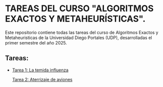 <h1> TAREAS DEL CURSO "ALGORITMOS EXACTOS Y METAHEURÍSTICAS". </h1>

<p> 
  Este repositorio contiene todas las tareas del curso de Algoritmos Exactos y Metaheuristicas de la Universidad Diego Portales (UDP), desarrolladas el primer semestre del año 2025.
</p>

<div>
  <h2>
    Tareas:
  </h2>

  <ul>
    <li>
      <a href="https://github.com/Pipeemendez/Tareas-Algoritmos-Exactos-y-Metaheuristicas-2025-1/tree/main/Tarea%201"> <p> Tarea 1: La temida influenza</p> </a>
      <a href="https://github.com/Pipeemendez/Tareas-Algoritmos-Exactos-y-Metaheuristicas-2025-1/tree/main/Tarea%201"> <p> Tarea 2: Aterrizaje de aviones</p> </a>
    </li>
  </ul>
</div>
